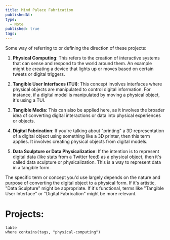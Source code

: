 ```yaml
---
title: Mind Palace Fabrication
publishedAt: 
type:
  - Note
published: true
tags:
---
```

Some way of referring to or defining the direction of these projects:

1. **Physical Computing**: This refers to the creation of interactive systems that can sense and respond to the world around them. An example might be creating a device that lights up or moves based on certain tweets or digital triggers.

2. **Tangible User Interfaces (TUI)**: This concept involves interfaces where physical objects are manipulated to control digital information. For instance, if a digital model is manipulated by moving a physical object, it's using a TUI.

3. **Tangible Media**: This can also be applied here, as it involves the broader idea of converting digital interactions or data into physical experiences or objects.

4. **Digital Fabrication**: If you're talking about "printing" a 3D representation of a digital object using something like a 3D printer, then this term applies. It involves creating physical objects from digital models.

5. **Data Sculpture or Data Physicalization**: If the intention is to represent digital data (like stats from a Twitter feed) as a physical object, then it's called data sculpture or physicalization. This is a way to represent data in a tangible form.

The specific term or concept you'd use largely depends on the nature and purpose of converting the digital object to a physical form. If it's artistic, "Data Sculpture" might be appropriate. If it's functional, terms like "Tangible User Interface" or "Digital Fabrication" might be more relevant.

# Projects:

```dataview
table
where contains(tags, "physical-computing")
```